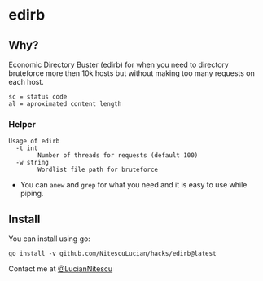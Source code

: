 
# edirb

## Why? 

Economic Directory Buster (edirb) for when you need to directory bruteforce more then 10k hosts but without making too many requests on each host.

```
sc = status code
al = aproximated content length
```

### Helper

```
Usage of edirb
  -t int
        Number of threads for requests (default 100)
  -w string
        Wordlist file path for bruteforce
```

* You can `anew` and `grep` for what you need and it is easy to use while piping.

## Install

You can install using go:

```
go install -v github.com/NitescuLucian/hacks/edirb@latest
```

Contact me at [@LucianNitescu](https://twitter.com/LucianNitescu)
